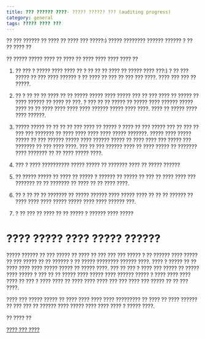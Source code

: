 ```yaml
---
title: ??? ?????? ????- ????? ?????? ??? (auditing progress) 
category: general
tags: ????? ???? ???
---
```


?? ??? ?????? ?? ???? ?? ???? ??? ?????:) ????? ???????? ?????? ?????? ? ?? ?? ???? ??

?? ????? ????? ???? ?? ???? ?? ???? ???? ???? ???? ??

 1. ?? ??? ? ????? ???? ???? ?? ? ?? ?? ?? ???? ?? ????? ???? ???:) ? ?? ??? ????? ?? ??? ???? ?????? ? ?? ???? ?? ??? ?? ??? ??? ????. ???? ??? ??? ?? ?????.

2. ?? ? ?? ?? ?? ???? ?? ?? ????? ????? ???? ????? ??? ?? ??? ???? ?? ????? ?? ???? ?????? ?? ???? ?? ???. ? ??? ?? ?? ????? ?? ????? ???? ?????? ????? ???? ?? ?? ???? ???? ???? ???? ?????? ????? ???? ????. ???? ?? ????? ???? ???? ??????.
3. ????? ????? ?? ?? ?? ?? ??? ???? ?? ????? ? ???? ?? ??? ????? ??? ?? ??? ?? ??? ??? ??????? ?? ???? ???? ???? ???? ????? ???????. ????? ???? ????? ????? ?? ??? ?????? ????? ???? ?????? ????? ?? ???? ???? ??? ????? ??? ??????? ?? ??? ???? ????. ??? ?? ??? ?????? ???? ?? ???? ????? ?? ??????? ???? ??????? ?? ?? ???? ????? ????.

4. ??? ? ???? ?????????? ????? ????? ?? ??????? ???? ?? ????? ??????
5. ?? ????? ????? ?? ???? ?? ????? ? ?????? ?? ????? ?? ??? ?? ???? ???? ??? ??????? ?? ?? ??????? ?? ???? ?? ?? ???? ????.
6. ?? ? ?? ?? ?? ??????? ?? ????? ?????? ???? ????? ???? ?? ?? ?? ?????? ?? ???? ???? ???? ????? ????? ???? ???? ?????? ???.
7. ? ?? ??? ?? ???? ?? ?? ????? ? ?????? ???? ?????


# ???? ????? ???? ????? ??????

????? ?????? ?? ??? ????? ?? ???? ?? ??? ??? ??? ????? ? ?? ?????? ???? ????? ?? ??? ????? ?? ?? ?????? ? ?? ????? ???????? ?????? ????. ???? ? ????? ?? ?? ???? ???? ???? ????? ????? ?? ????? ????. ??? ?? ??? ? ???? ??? ????? ?? ????? ???? ????? ? ??? ?? ?? ????? ???? ????? ???? ?????? ????? ? ???? ???? ???? ???? ?? ??? ? ???? ???? ?? ???? ???? ???? ??? ??? ???? ??? ????? ?? ?? ??? ????.

???? ??? ????? ????? ?? ???? ???? ???? ???? ????????? ?? ???? ?? ???? ?????? ?? ??? ??? ?? ?????? ???? ????? ???? ???? ???? ? ????? ????.

?? ???? ??

[???? ??? ????](https://titaniumsuccess.com/podcast/auditing-your-progress/)




